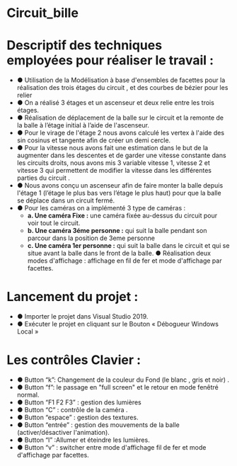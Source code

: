 # Circuit_bille

# Descriptif des techniques employées pour réaliser le travail :
- ● Utilisation de la Modélisation à base d'ensembles de facettes pour la
réalisation des trois étages du circuit , et des courbes de bézier pour les relier
- ● On a réalisé 3 étages et un ascenseur et deux relie entre les trois étages.
- ● Réalisation de déplacement de la balle sur le circuit et la remonte de la balle à
l’étage initial à l’aide de l'ascenseur.
- ● Pour le virage de l'étage 2 nous avons calculé les vertex à l'aide des sin
cosinus et tangente afin de créer un demi cercle.
- ● Pour la vitesse nous avons fait une estimation dans le but de la augmenter
dans les descentes et de garder une vitesse constante dans les circuits droits,
nous avons mis 3 variable vitesse 1, vitesse 2 et vitesse 3 qui permettent de
modifier la vitesse dans les différentes parties du circuit .
- ● Nous avons conçu un ascenseur afin de faire monter la balle depuis l'étage 1
(l’étage le plus bas vers l’étage le plus haut) pour que la balle se déplace
dans un circuit fermé.
- ● Pour les caméras on a implémenté 3 type de caméras :
  - **a. Une caméra Fixe :** une caméra fixée au-dessus du circuit pour voir
tout le circuit.
  - **b. Une caméra 3éme personne :** qui suit la balle pendant son parcour
dans la position de 3eme personne
  - **c. Une caméra 1er personne :** qui suit la balle dans le circuit et qui se
situe avant la balle dans le front de la balle.
● Réalisation deux modes d'affichage : affichage en fil de fer et mode
d'affichage par facettes.

# Lancement du projet :
- ● Importer le projet dans Visual Studio 2019.
- ● Exécuter le projet en cliquant sur le Bouton « Débogueur Windows Local »

# Les contrôles Clavier :
- ● Button “k”: Changement de la couleur du Fond (le blanc , gris et noir) .
- ● Button “f”: le passage en "full screen" et le retour en mode fenêtré normal.
- ● Button “F1 F2 F3” : gestion des lumières
- ● Button “C” : contrôle de la caméra .
- ● Button “espace” : gestion des textures.
- ● Button “entrée” : gestion des mouvements de la balle (activer/désactiver l'animation).
- ● Button “l” :Allumer et éteindre les lumières.
- ● Button “v” : switcher entre mode d'affichage fil de fer et mode d'affichage par facettes.

